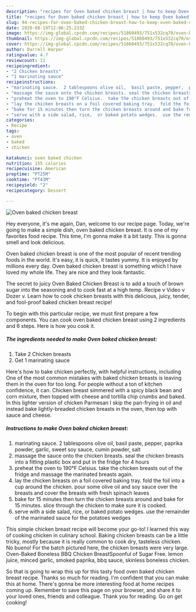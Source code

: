 ```yaml
---
description: "recipes for Oven baked chicken breast | how to keep Oven baked chicken breast"
title: "recipes for Oven baked chicken breast | how to keep Oven baked chicken breast"
slug: 94-recipes-for-oven-baked-chicken-breast-how-to-keep-oven-baked-chicken-breast
date: 2020-08-19T12:06:25.233Z
image: https://img-global.cpcdn.com/recipes/51860493/751x532cq70/oven-baked-chicken-breast-recipe-main-photo.jpg
thumbnail: https://img-global.cpcdn.com/recipes/51860493/751x532cq70/oven-baked-chicken-breast-recipe-main-photo.jpg
cover: https://img-global.cpcdn.com/recipes/51860493/751x532cq70/oven-baked-chicken-breast-recipe-main-photo.jpg
author: Darrell Harper
ratingvalue: 4.7
reviewcount: 11
recipeingredient:
- "2 Chicken breasts"
- "1 marinating sauce"
recipeinstructions:
- "marinating sauce.  2 tablespoons olive oil,  basil paste, pepper,  paprika powder,  garlic,  sweet soy sauce,  cumin powder,  salt"
- "massage the sauce onto the chicken breasts. seal the chicken breasts into a fitting plastic box and put in the fridge  for 4 hours"
- "preheat the oven to 190°F Celsius.  take the chicken breasts out of the fridge and massage the marinated breasts again."
- "lay the chicken breasts on a foil covered baking tray.  fold the foil into a cup around the chicken.  pour some olive oil and soy sauce over the breasts and cover the breasts with fresh spinach leaves"
- "bake for 15 minutes then turn the chicken breasts around and bake for 15 minutes.  slice through the chicken to make sure it is cooked."
- "serve with a side salad, rice,  or baked potato wedges.  use the remainder of the marinated sauce for the potatoes wedges"
categories:
- Recipe
tags:
- oven
- baked
- chicken

katakunci: oven baked chicken 
nutrition: 155 calories
recipecuisine: American
preptime: "PT25M"
cooktime: "PT43M"
recipeyield: "2"
recipecategory: Dessert

---
```



![Oven baked chicken breast](https://img-global.cpcdn.com/recipes/51860493/751x532cq70/oven-baked-chicken-breast-recipe-main-photo.jpg)

Hey everyone, it's me again, Dan, welcome to our recipe page. Today, we're going to make a simple dish, oven baked chicken breast. It is one of my favorites food recipe. This time, I'm gonna make it a bit tasty. This is gonna smell and look delicious.

Oven baked chicken breast is one of the most popular of recent trending foods in the world. It's easy, it is quick, it tastes yummy. It is enjoyed by millions every day. Oven baked chicken breast is something which I have loved my whole life. They are nice and they look fantastic.

The secret to juicy Oven Baked Chicken Breast is to add a touch of brown sugar into the seasoning and to cook fast at a high temp. Recipe v Video v Dozer v. Learn how to cook chicken breasts with this delicious, juicy, tender, and fool-proof baked chicken breast recipe!


To begin with this particular recipe, we must first prepare a few components. You can cook oven baked chicken breast using 2 ingredients and 6 steps. Here is how you cook it.

<!--inarticleads1-->

##### The ingredients needed to make Oven baked chicken breast:

1. Take 2 Chicken breasts
1. Get 1 marinating sauce


Here&#39;s how to bake chicken perfectly, with helpful instructions, including One of the most common mistakes with baked chicken breasts is leaving them in the oven for too long. For people without a ton of kitchen confidence, it can. Chicken breast simmered with a spicy black bean and corn mixture, then topped with cheese and tortilla chip crumbs and baked. In this lighter version of chicken Parmesan I skip the pan-frying in oil and instead bake lightly-breaded chicken breasts in the oven, then top with sauce and cheese. 

<!--inarticleads2-->

##### Instructions to make Oven baked chicken breast:

1. marinating sauce.  2 tablespoons olive oil,  basil paste, pepper,  paprika powder,  garlic,  sweet soy sauce,  cumin powder,  salt
1. massage the sauce onto the chicken breasts. seal the chicken breasts into a fitting plastic box and put in the fridge  for 4 hours
1. preheat the oven to 190°F Celsius.  take the chicken breasts out of the fridge and massage the marinated breasts again.
1. lay the chicken breasts on a foil covered baking tray.  fold the foil into a cup around the chicken.  pour some olive oil and soy sauce over the breasts and cover the breasts with fresh spinach leaves
1. bake for 15 minutes then turn the chicken breasts around and bake for 15 minutes.  slice through the chicken to make sure it is cooked.
1. serve with a side salad, rice,  or baked potato wedges.  use the remainder of the marinated sauce for the potatoes wedges


This simple chicken breast recipe will become your go-to! I learned this way of cooking chicken in culinary school. Baking chicken breasts can be a little tricky, mostly because it is really common to cook dry, tasteless chicken. ‍No bueno! For the batch pictured here, the chicken breasts were very large. Oven-Baked Boneless BBQ Chicken BreastSpoonful of Sugar Free. lemon juice, minced garlic, smoked paprika, bbq sauce, skinless boneless chicken. 

So that is going to wrap this up for this tasty food oven baked chicken breast recipe. Thanks so much for reading. I'm confident that you can make this at home. There's gonna be more interesting food at home recipes coming up. Remember to save this page on your browser, and share it to your loved ones, friends and colleague. Thank you for reading. Go on get cooking!
